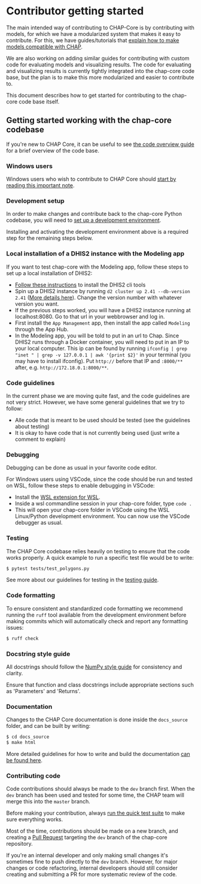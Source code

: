 # Contributor getting started

The main intended way of contributing to CHAP-Core is by contributing with models, for which we have a modularized system that makes it easy to contribute.
For this, we have guides/tutorials that [explain how to make models compatible with CHAP](../external_models/making_external_models_compatible).

We are also working on adding similar guides for contributing with custom code for evaluating models and visualizing results.
The code for evaluating and visualizing results is currently tightly integrated into the chap-core code base, but the plan is to 
make this more modularized and easier to contribute to.

This document describes how to get started for contributing to the chap-core code base itself. 


## Getting started working with the chap-core codebase

If you're new to CHAP Core, it can be useful to see [the code overview guide](code_overview) for a brief overview of the code base. 

### Windows users

Windows users who wish to contribute to CHAP Core should [start by reading this important note](windows_contributors). 

### Development setup

In order to make changes and contribute back to the chap-core Python codebase, you will need to [set up a development environment](../installation/chap-contributor-setup.md). 

Installing and activating the development environment above is a required step for the remaining steps below. 

### Local installation of a DHIS2 instance with the Modeling app

If you want to test chap-core with the Modeling app, follow these steps to set up a local installation of DHIS2:

- [Follow these instructions](https://developers.dhis2.org/docs/cli) to install the DHIS2 cli tools
- Spin up a DHIS2 instance by running `d2 cluster up 2.41 --db-version 2.41` ([More details here](https://developers.dhis2.org/docs/cli/cluster)). Change the version number with whatever version you want.
- If the previous steps worked, you will have a DHIS2 instance running at localhost:8080. Go to that url in your webbrowser and log in.
- First install the `App Management` app, then install the app called `Modeling` through the App Hub.
- In the Modeling app, you will be told to put in an url to Chap. Since DHIS2 runs through a Docker container, you will need to put in an IP to your local computer. This ip can be found by running `ifconfig | grep "inet " | grep -v 127.0.0.1 | awk '{print $2}'` in your terminal (you may have to install ifconfig). Put `http://` before that IP and `:8000/**` after, e.g. `http://172.18.0.1:8000/**`.


### Code guidelines

In the current phase we are moving quite fast, and the code guidelines are not very strict. 
However, we have some general guidelines that we try to follow:

- Alle code that is meant to be used should be tested (see the guidelines about testing)
- It is okay to have code that is not currently being used (just write a comment to explain)

### Debugging

Debugging can be done as usual in your favorite code editor. 

For Windows users using VSCode, since the code should be run and tested on WSL, follow these steps to enable debugging in VSCode:
- Install the [WSL extension for WSL](https://code.visualstudio.com/docs/remote/wsl).
- Inside a wsl commandline session in your chap-core folder, type `code .`
- This will open your chap-core folder in VSCode using the WSL Linux/Python development environment. You can now use the VSCode debugger as usual.

### Testing

The CHAP Core codebase relies heavily on testing to ensure that the code works properly. A quick example to run a specific test file would be to write: 

```bash
$ pytest tests/test_polygons.py
```

See more about our guidelines for testing in the [testing guide](testing). 

### Code formatting

To ensure consistent and standardized code formatting we recommend running the `ruff` tool available from the development environment before making commits which will automatically check and report any formatting issues: 

```bash
$ ruff check
```

### Docstring style guide

All docstrings should follow the [NumPy style guide](https://numpydoc.readthedocs.io/en/latest/format.html) for consistency and clarity. 

Ensure that function and class docstrings include appropriate sections such as 'Parameters' and 'Returns'. 

### Documentation

Changes to the CHAP Core documentation is done inside the `docs_source` folder, and can be built by writing:

```bash
$ cd docs_source
$ make html
```

More detailed guidelines for how to write and build the documentation [can be found here](writing_building_documentation.md). 

### Contributing code

Code contributions should always be made to the `dev` branch first. When the `dev` branch has been used and tested for some time, the CHAP team will merge this into the `master` branch. 

Before making your contribution, always [run the quick test suite](testing) to make sure everything works. 

Most of the time, contributions should be made on a new branch, and creating a [Pull Request](https://github.com/dhis2-chap/chap-core/pulls) targeting the `dev` branch of the chap-core repository. 

If you're an internal developer and only making small changes it's sometimes fine to push directly to the `dev` branch. However, for major changes or code refactoring, internal developers should still consider creating and submitting a PR for more systematic review of the code. 
